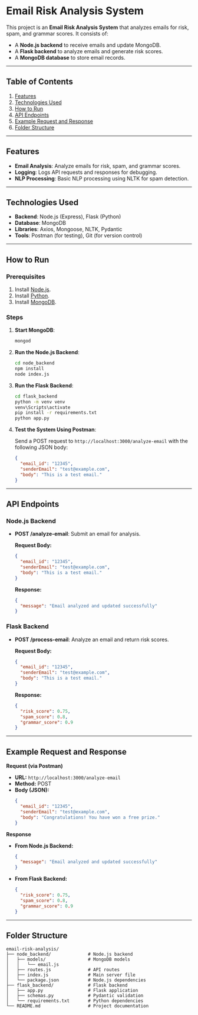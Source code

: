# Email Risk Analysis System

This project is an **Email Risk Analysis System** that analyzes emails for risk, spam, and grammar scores. It consists of:
- A **Node.js backend** to receive emails and update MongoDB.
- A **Flask backend** to analyze emails and generate risk scores.
- A **MongoDB database** to store email records.

---

## Table of Contents
1. [Features](#features)
2. [Technologies Used](#technologies-used)
3. [How to Run](#how-to-run)
4. [API Endpoints](#api-endpoints)
5. [Example Request and Response](#example-request-and-response)
6. [Folder Structure](#folder-structure)

---

## Features
- **Email Analysis**: Analyze emails for risk, spam, and grammar scores.
- **Logging**: Logs API requests and responses for debugging.
- **NLP Processing**: Basic NLP processing using NLTK for spam detection.

---

## Technologies Used
- **Backend**: Node.js (Express), Flask (Python)
- **Database**: MongoDB
- **Libraries**: Axios, Mongoose, NLTK, Pydantic
- **Tools**: Postman (for testing), Git (for version control)

---

## How to Run

### Prerequisites
1. Install [Node.js](https://nodejs.org/).
2. Install [Python](https://www.python.org/).
3. Install [MongoDB](https://www.mongodb.com/).

### Steps
1. **Start MongoDB**:
   ```bash
   mongod
   ```
2. **Run the Node.js Backend**:
   ```bash
   cd node_backend
   npm install
   node index.js
   ```
3. **Run the Flask Backend**:
   ```bash
   cd flask_backend
   python -m venv venv
   venv\Scripts\activate
   pip install -r requirements.txt
   python app.py
   ```

4. **Test the System Using Postman**:
   
   Send a POST request to `http://localhost:3000/analyze-email` with the following JSON body:
   ```json
   {
     "email_id": "12345",
     "senderEmail": "test@example.com",
     "body": "This is a test email."
   }
   ```

---

## API Endpoints

### Node.js Backend
- **POST /analyze-email**: Submit an email for analysis.

  **Request Body:**
  ```json
  {
    "email_id": "12345",
    "senderEmail": "test@example.com",
    "body": "This is a test email."
  }
  ```
  **Response:**
  ```json
  {
    "message": "Email analyzed and updated successfully"
  }
  ```

### Flask Backend
- **POST /process-email**: Analyze an email and return risk scores.

  **Request Body:**
  ```json
  {
    "email_id": "12345",
    "senderEmail": "test@example.com",
    "body": "This is a test email."
  }
  ```
  **Response:**
  ```json
  {
    "risk_score": 0.75,
    "spam_score": 0.8,
    "grammar_score": 0.9
  }
  ```

---

## Example Request and Response

**Request (via Postman)**
- **URL:** `http://localhost:3000/analyze-email`
- **Method:** POST
- **Body (JSON):**
  ```json
  {
    "email_id": "12345",
    "senderEmail": "test@example.com",
    "body": "Congratulations! You have won a free prize."
  }
  ```

**Response**
- **From Node.js Backend:**
  ```json
  {
    "message": "Email analyzed and updated successfully"
  }
  ```
- **From Flask Backend:**
  ```json
  {
    "risk_score": 0.75,
    "spam_score": 0.8,
    "grammar_score": 0.9
  }
  ```

---

## Folder Structure
```
email-risk-analysis/
├── node_backend/              # Node.js backend
│   ├── models/                # MongoDB models
│   │   └── email.js
│   ├── routes.js              # API routes
│   ├── index.js               # Main server file
│   └── package.json           # Node.js dependencies
├── flask_backend/             # Flask backend
│   ├── app.py                 # Flask application
│   ├── schemas.py             # Pydantic validation
│   └── requirements.txt       # Python dependencies
└── README.md                  # Project documentation
```
